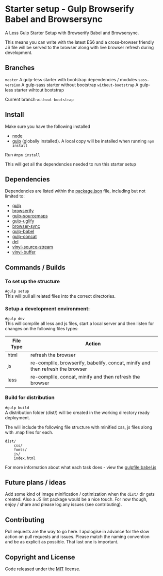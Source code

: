 # Starter setup - Gulp Browserify Babel and Browsersync

A Less Gulp Starter Setup with Browserify Babel and Browsersync.

This means you can write with the latest ES6 and a cross-browser friendly JS file will be served to the browser along with live browser refresh during development.

## Branches

`master` A gulp-less starter with bootstrap dependencies / modules
`sass-version` A gulp-sass starter without bootstrap
`without-bootstrap` A gulp-less starter wihtout bootstrap

Current branch `without-bootstrap`

## Install

Make sure you have the following installed
- [node](https://github.com/nodejs/node/wiki)
- [gulp](http://gulpjs.com/) (globally installed). A local copy will be installed when running `npm install`

Run `#npm install`

This will get all the dependencies needed to run this starter setup

## Dependencies

Dependencies are listed within the [package.json](https://github.com/chrisj-skinner/gulp-bootstrap-less-browserify-babel-browsersync/blob/without-bootstrap/package.json) file, including but not limited to: 

- [gulp](http://gulpjs.com/)
- [browserify](http://browserify.org/)
- [gulp-sourcemaps](https://www.npmjs.com/package/gulp-sourcemaps)
- [gulp-uglify](https://www.npmjs.com/package/gulp-uglify)
- [browser-sync](https://www.npmjs.com/package/browser-sync)
- [gulp-babel](https://www.npmjs.com/package/gulp-babel)
- [gulp-concat](https://www.npmjs.com/package/gulp-concat)
- [del](https://www.npmjs.com/package/del)
- [vinyl-source-stream](https://www.npmjs.com/package/vinyl-source-stream)
- [vinyl-buffer](https://www.npmjs.com/package/vinyl-buffer)

## Commands / Builds


### To set up the structure
`#gulp setup`  
This will pull all related files into the correct directories.


### Setup a development environment:
`#gulp dev`  
This will complile all less and js files, start a local server and then listen for changes on the following files types:

| File Type     | Action        																 |
| ------------- | -------------------------------------------------------------------------------|
| html          | refresh the browser 															 |
| js            | re-complile, browserify, babelify, concat, minify and then refresh the browser |
| less          | re-complile, concat, minify and then refresh the browser						 |

### Build for distribution
`#gulp build`  
A distribution folder (dist/) will be created in the working directory ready deployment.

The will include the following file structure with minified css, js files along with .map files for each.

	dist/
		css/
		fonts/
		js/
		index.html


For more information about what each task does - view the [gulpfile.babel.js](https://github.com/chrisj-skinner/gulp-bootstrap-less-browserify-babel-browsersync/blob/without-bootstrap/gulpfile.babel.js)

## Future plans / ideas

Add some kind of image minification / optimization when the `dist/` dir gets created. Also a JS lint package would be a nice touch. For now though, enjoy / share and please log any issues (see contributing).

## Contributing

Pull requests are the way to go here. I apologise in advance for the slow action on pull requests and issues. Please match the naming convention and be as explicit as possible. That last one is important.

## Copyright and License

Code released under the [MIT](https://github.com/chrisj-skinner/gulp-bootstrap-less-browserify-babel-browsersync/blob/without-bootstrap/LICENSE) license.